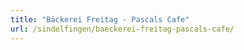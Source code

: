 ```yaml
---
title: "Bäckerei Freitag - Pascals Cafe"
url: /sindelfingen/baeckerei-freitag-pascals-cafe/
---
```

